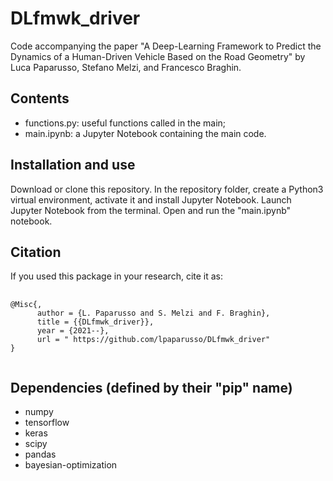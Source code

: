 # DLfmwk_driver
Code accompanying the paper "A Deep-Learning Framework to Predict the Dynamics of a Human-Driven Vehicle Based on the Road Geometry" by Luca Paparusso, Stefano Melzi, and Francesco Braghin.

## Contents
- functions.py: useful functions called in the main;
- main.ipynb: a Jupyter Notebook containing the main code.

## Installation and use
Download or clone this repository. In the repository folder, create a Python3 virtual environment, activate it and install Jupyter Notebook. Launch Jupyter Notebook from the terminal. Open and run the "main.ipynb" notebook.

## Citation
If you used this package in your research, cite it as:
<pre>
    <code>
@Misc{,
      author = {L. Paparusso and S. Melzi and F. Braghin},
      title = {{DLfmwk_driver}},
      year = {2021--},
      url = " https://github.com/lpaparusso/DLfmwk_driver"
}
    </code>
</pre>

## Dependencies (defined by their "pip" name)
- numpy
- tensorflow
- keras
- scipy
- pandas
- bayesian-optimization
